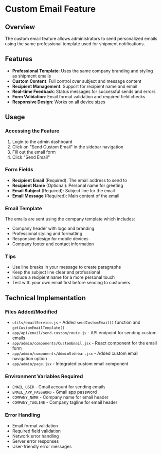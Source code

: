 # Custom Email Feature

## Overview
The custom email feature allows administrators to send personalized emails using the same professional template used for shipment notifications.

## Features
- **Professional Template**: Uses the same company branding and styling as shipment emails
- **Custom Content**: Full control over subject and message content
- **Recipient Management**: Support for recipient name and email
- **Real-time Feedback**: Status messages for successful sends and errors
- **Form Validation**: Email format validation and required field checks
- **Responsive Design**: Works on all device sizes

## Usage

### Accessing the Feature
1. Login to the admin dashboard
2. Click on "Send Custom Email" in the sidebar navigation
3. Fill out the email form
4. Click "Send Email"

### Form Fields
- **Recipient Email** (Required): The email address to send to
- **Recipient Name** (Optional): Personal name for greeting
- **Email Subject** (Required): Subject line for the email
- **Email Message** (Required): Main content of the email

### Email Template
The emails are sent using the company template which includes:
- Company header with logo and branding
- Professional styling and formatting
- Responsive design for mobile devices
- Company footer and contact information

### Tips
- Use line breaks in your message to create paragraphs
- Keep the subject line clear and professional
- Include a recipient name for a more personal touch
- Test with your own email first before sending to customers

## Technical Implementation

### Files Added/Modified
- `utils/emailService.js` - Added `sendCustomEmail()` function and `getCustomEmailTemplate()`
- `app/api/email/send-custom/route.js` - API endpoint for sending custom emails
- `app/admin/components/CustomEmail.jsx` - React component for the email form
- `app/admin/components/AdminSidebar.jsx` - Added custom email navigation option
- `app/admin/page.jsx` - Integrated custom email component

### Environment Variables Required
- `EMAIL_USER` - Gmail account for sending emails
- `EMAIL_APP_PASSWORD` - Gmail app password
- `COMPANY_NAME` - Company name for email header
- `COMPANY_TAGLINE` - Company tagline for email header

### Error Handling
- Email format validation
- Required field validation
- Network error handling
- Server error responses
- User-friendly error messages
